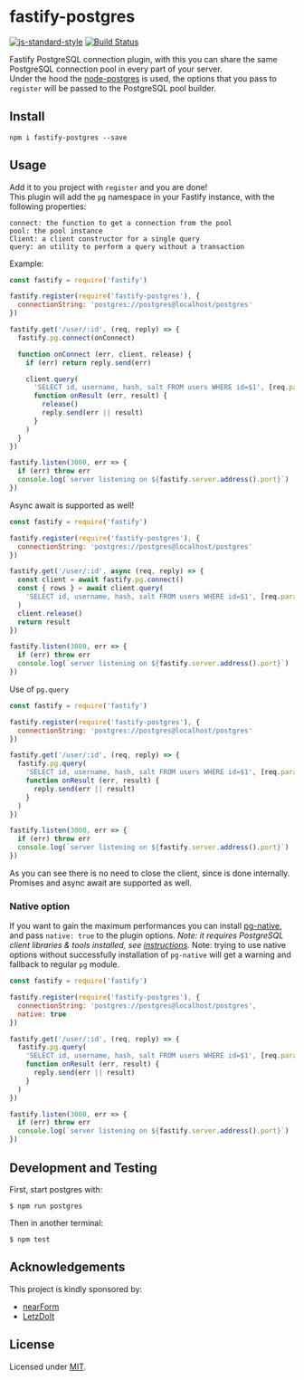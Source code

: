 # fastify-postgres

[![js-standard-style](https://img.shields.io/badge/code%20style-standard-brightgreen.svg?style=flat)](http://standardjs.com/)  [![Build Status](https://travis-ci.org/fastify/fastify-postgres.svg?branch=master)](https://travis-ci.org/fastify/fastify-postgres)

Fastify PostgreSQL connection plugin, with this you can share the same PostgreSQL connection pool in every part of your server.  
Under the hood the [node-postgres](https://github.com/brianc/node-postgres) is used, the options that you pass to `register` will be passed to the PostgreSQL pool builder.

## Install
```
npm i fastify-postgres --save
```
## Usage
Add it to you project with `register` and you are done!  
This plugin will add the `pg` namespace in your Fastify instance, with the following properties:
```
connect: the function to get a connection from the pool
pool: the pool instance
Client: a client constructor for a single query
query: an utility to perform a query without a transaction
```

Example:
```js
const fastify = require('fastify')

fastify.register(require('fastify-postgres'), {
  connectionString: 'postgres://postgres@localhost/postgres'
})

fastify.get('/user/:id', (req, reply) => {
  fastify.pg.connect(onConnect)

  function onConnect (err, client, release) {
    if (err) return reply.send(err)

    client.query(
      'SELECT id, username, hash, salt FROM users WHERE id=$1', [req.params.id],
      function onResult (err, result) {
        release()
        reply.send(err || result)
      }
    )
  }
})

fastify.listen(3000, err => {
  if (err) throw err
  console.log(`server listening on ${fastify.server.address().port}`)
})
```

Async await is supported as well!
```js
const fastify = require('fastify')

fastify.register(require('fastify-postgres'), {
  connectionString: 'postgres://postgres@localhost/postgres'
})

fastify.get('/user/:id', async (req, reply) => {
  const client = await fastify.pg.connect()
  const { rows } = await client.query(
    'SELECT id, username, hash, salt FROM users WHERE id=$1', [req.params.id],
  )
  client.release()
  return result
})

fastify.listen(3000, err => {
  if (err) throw err
  console.log(`server listening on ${fastify.server.address().port}`)
})
```
Use of `pg.query`
```js
const fastify = require('fastify')

fastify.register(require('fastify-postgres'), {
  connectionString: 'postgres://postgres@localhost/postgres'
})

fastify.get('/user/:id', (req, reply) => {
  fastify.pg.query(
    'SELECT id, username, hash, salt FROM users WHERE id=$1', [req.params.id],
    function onResult (err, result) {
      reply.send(err || result)
    }
  )
})

fastify.listen(3000, err => {
  if (err) throw err
  console.log(`server listening on ${fastify.server.address().port}`)
})
```
As you can see there is no need to close the client, since is done internally. Promises and async await are supported as well.

### Native option
If you want to gain the maximum performances you can install [pg-native](https://github.com/brianc/node-pg-native), and pass `native: true` to the plugin options.
*Note: it requires PostgreSQL client libraries & tools installed, see [instructions](https://github.com/brianc/node-pg-native#install).*
Note: trying to use native options without successfully installation of `pg-native` will get a warning and fallback to regular `pg` module.

```js
const fastify = require('fastify')

fastify.register(require('fastify-postgres'), {
  connectionString: 'postgres://postgres@localhost/postgres',
  native: true
})

fastify.get('/user/:id', (req, reply) => {
  fastify.pg.query(
    'SELECT id, username, hash, salt FROM users WHERE id=$1', [req.params.id],
    function onResult (err, result) {
      reply.send(err || result)
    }
  )
})

fastify.listen(3000, err => {
  if (err) throw err
  console.log(`server listening on ${fastify.server.address().port}`)
})
```

## Development and Testing

First, start postgres with:

```
$ npm run postgres
```

Then in another terminal:

```
$ npm test
```

## Acknowledgements

This project is kindly sponsored by:
- [nearForm](http://nearform.com)
- [LetzDoIt](http://www.letzdoitapp.com/)

## License

Licensed under [MIT](./LICENSE).
